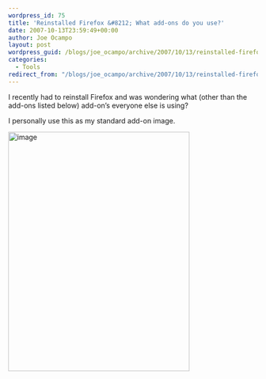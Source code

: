 ```yaml
---
wordpress_id: 75
title: 'Reinstalled Firefox &#8212; What add-ons do you use?'
date: 2007-10-13T23:59:49+00:00
author: Joe Ocampo
layout: post
wordpress_guid: /blogs/joe_ocampo/archive/2007/10/13/reinstalled-firefox-what-add-ons-do-you-use.aspx
categories:
  - Tools
redirect_from: "/blogs/joe_ocampo/archive/2007/10/13/reinstalled-firefox-what-add-ons-do-you-use.aspx/"
---
```

I recently had to reinstall Firefox and was wondering what (other than the add-ons listed below) add-on&#8217;s everyone else is using?

I personally use this as my standard add-on image.

[<img style="border-right: 0px;border-top: 0px;border-left: 0px;border-bottom: 0px" height="484" alt="image" src="https://lostechies.com/content/joeocampo/uploads/2011/03ReinstalledFirefoxPlugins_11866/image_thumb.png" width="366" border="0" />](https://lostechies.com/content/joeocampo/uploads/2011/03ReinstalledFirefoxPlugins_11866/image_2.png)
